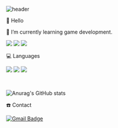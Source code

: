![header](https://capsule-render.vercel.app/api?type=waving&color=gradient&height=200&section=header&text=DongHa%20Kim&fontSize=70)

👋 Hello

🌱 I’m currently learning game development.


<a><img src="https://img.shields.io/badge/Visual Studio-5C2D91?style=plastic&logo=Visual Studio&logoColor=FFFFFF"/></a>
<img src="https://img.shields.io/badge/Unity-FFFFFF?style=plastic&logo=Unity&logoColor=000000"/>
<img src="https://img.shields.io/badge/UE4-313131?style=plastic&logo=Unreal Engine&logoColor=FFFFFF"/>


💻 Languages

<a><img src="https://img.shields.io/badge/C-A8B9CC?style=plastic&logo=C&logoColor=FFFFFF"/></a>
<img src="https://img.shields.io/badge/C++-00599C?style=plastic&logo=Cplusplus&logoColor=FFFFFF"/>
<img src="https://img.shields.io/badge/C%23-239120?style=plastic&logo=Csharp&logoColor=FFFFFF"/>

<br/>

![Anurag's GitHub stats](https://github-readme-stats.vercel.app/api?username=djfdmator&show_icons=true&theme=chartreuse-dark)

☎️ Contact 

 [![Gmail Badge](https://img.shields.io/badge/Gmail-d14836?style=flat-square&logo=Gmail&logoColor=white&link=mailto:djfdmator@gmail.com)](mailto:djfdmator@gmail.com)


<!---
djfdmator/djfdmator is a ✨ special ✨ repository because its `README.md` (this file) appears on your GitHub profile.
You can click the Preview link to take a look at your changes.
--->
